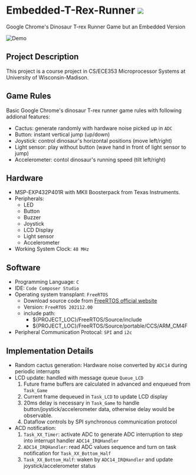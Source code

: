 # Embedded-T-Rex-Runner ![](https://visitor-badge.glitch.me/badge?page_id=kx-Huang.Embedded-T-Rex-Runner&left_color=gray&right_color=blue)
Google Chrome's Dinosaur T-rex Runner Game but an Embedded Version

![Demo](img/demo.jpg)

## Project Description
This project is a course project in CS/ECE353 Microprocessor Systems at University of Wisconsin-Madison.

## Game Rules
Basic Google Chrome's dinosaur T-rex runner game rules with following addional features:
  - Cactus: generate randomly with hardware noise picked up in `ADC`
  - Button: instant vertical jump (up/down)
  - Joystick: control dinosaur's horizontal positions (move left/right)
  - Light sensor: play without button (wave hand in front of light sensor to jump)
  - Accelerometer: contol dinosaur's running speed (tilt left/right)

## Hardware
- MSP-EXP432P401R with MKII Boosterpack from Texas Instruments.
- Peripherals:
  - LED
  - Button
  - Buzzer
  - Joystick
  - LCD Display
  - Light sensor
  - Accelerometer
- Working System Clock: `48 MHz`

## Software
- Programming Language: `C`
- IDE: `Code Composer Studio`
- Operating system transplant: `FreeRTOS`
  - Download source code from [FreeRTOS official website](https://www.freertos.org/a00104.html)
  - Version: `FreeRTOS 202112.00`
  - include path:
    - ${PROJECT_LOC}/FreeRTOS/Source/include
    - ${PROJECT_LOC}/FreeRTOS/Source/portable/CCS/ARM_CM4F
- Peripheral Communication Protocal: `SPI` and `i2c`

## Implementation Details
- Random cactus generation: Hardware noise converted by `ADC14` during periodic interrupts
- LCD update: handled with message queue `Queue_LCD`
  1. Future frame buffers are calculated in advanced and enqueued from `Task_Game`
  2. Current frame dequeued in `Task_LCD` to update LCD display
  3. 20ms delay is necessary in `Task_Game` to handle button/joystick/accelerometer data, otherwise delay would be observable.
  4. Dataflow controls by SPI synchronous communication protocol
- ACD notification:
  1. `Task_XX_Timer`: activate ADC to generate ADC interruption to step into interrupt handler `ADC14_IRQHandler`
  2. `ADC14_IRQHandler`: read ADC values sequence and turn on task notification for `Task_XX_Bottom_Half`
  3. `Task_XX_Bottom_Half`: waken by `ADC14_IRQHandler` and update joystick/accelerometer status
